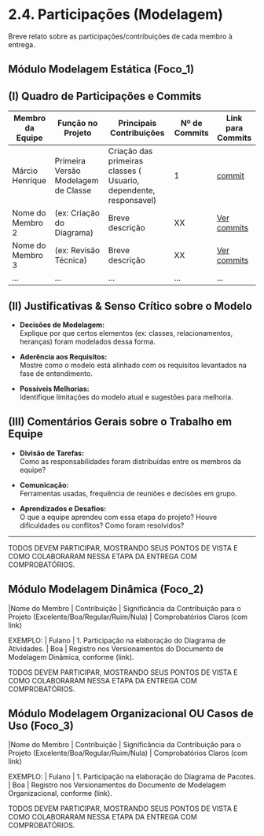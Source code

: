 # 2.4. Participações (Modelagem)

Breve relato sobre as participações/contribuições de cada membro à entrega. 

## Módulo Modelagem Estática (Foco_1)

## (I) Quadro de Participações e Commits

| Membro da Equipe       | Função no Projeto           | Principais Contribuições | Nº de Commits | Link para Commits |
|------------------------|-----------------------------|---------------------------|----------------|-------------------|
| Márcio Henrique       | Primeira Versão Modelagem de Classe  | Criação das primeiras classes ( Usuario, dependente, responsavel)           | 1            | [commit](https://github.com/UnBArqDsw2025-1-Turma01/2025.1-T01-_G1_Embarcado_Entrega_02/commit/642095f83747620c4ea71808776e74ea98ba7e2f)|
| Nome do Membro 2       | (ex: Criação do Diagrama)   | Breve descrição           | XX             | [Ver commits](URL)|
| Nome do Membro 3       | (ex: Revisão Técnica)       | Breve descrição           | XX             | [Ver commits](URL)|
| ...                    | ...                         | ...                       | ...            | ...               |

## (II) Justificativas & Senso Crítico sobre o Modelo

- **Decisões de Modelagem:**  
  Explique por que certos elementos (ex: classes, relacionamentos, heranças) foram modelados dessa forma.
  
- **Aderência aos Requisitos:**  
  Mostre como o modelo está alinhado com os requisitos levantados na fase de entendimento.

- **Possíveis Melhorias:**  
  Identifique limitações do modelo atual e sugestões para melhoria.

## (III) Comentários Gerais sobre o Trabalho em Equipe

- **Divisão de Tarefas:**  
  Como as responsabilidades foram distribuídas entre os membros da equipe?

- **Comunicação:**  
  Ferramentas usadas, frequência de reuniões e decisões em grupo.

- **Aprendizados e Desafios:**  
  O que a equipe aprendeu com essa etapa do projeto? Houve dificuldades ou conflitos? Como foram resolvidos?

---

TODOS DEVEM PARTICIPAR, MOSTRANDO SEUS PONTOS DE VISTA E COMO COLABORARAM NESSA ETAPA DA ENTREGA COM COMPROBATÓRIOS.


## Módulo Modelagem Dinâmica (Foco_2)

|Nome do Membro | Contribuição | Significância da Contribuição para o Projeto (Excelente/Boa/Regular/Ruim/Nula) | Comprobatórios Claros (com link)

EXEMPLO:
| Fulano  |  1. Participação na elaboração do Diagrama de Atividades. | Boa | Registro nos Versionamentos do Documento de Modelagem Dinâmica, conforme (link).

TODOS DEVEM PARTICIPAR, MOSTRANDO SEUS PONTOS DE VISTA E COMO COLABORARAM NESSA ETAPA DA ENTREGA COM COMPROBATÓRIOS.


## Módulo Modelagem Organizacional OU Casos de Uso (Foco_3)

|Nome do Membro | Contribuição | Significância da Contribuição para o Projeto (Excelente/Boa/Regular/Ruim/Nula) | Comprobatórios Claros (com link)

EXEMPLO:
| Fulano  |  1. Participação na elaboração do Diagrama de Pacotes. | Boa | Registro nos Versionamentos do Documento de Modelagem Organizacional, conforme (link).

TODOS DEVEM PARTICIPAR, MOSTRANDO SEUS PONTOS DE VISTA E COMO COLABORARAM NESSA ETAPA DA ENTREGA COM COMPROBATÓRIOS.
